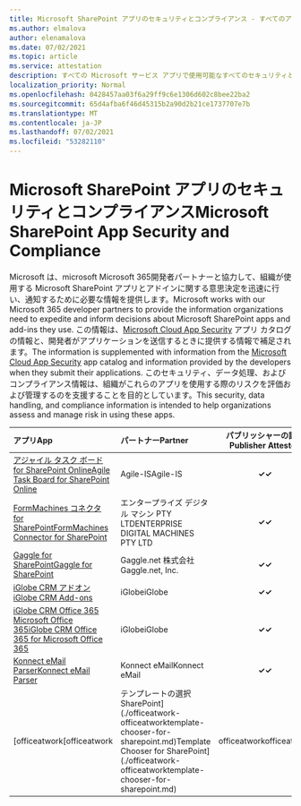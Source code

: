 ```yaml
---
title: Microsoft SharePoint アプリのセキュリティとコンプライアンス - すべてのアプリ
ms.author: elmalova
author: elenamalova
ms.date: 07/02/2021
ms.topic: article
ms.service: attestation
description: すべての Microsoft サービス アプリで使用可能なすべてのセキュリティとコンプライアンスSharePoint情報。
localization_priority: Normal
ms.openlocfilehash: 0428457aa03f6a29ff9c6e1306d602c8bee22ba2
ms.sourcegitcommit: 65d4afba6f46d45315b2a90d2b21ce1737707e7b
ms.translationtype: MT
ms.contentlocale: ja-JP
ms.lasthandoff: 07/02/2021
ms.locfileid: "53282110"
---
```

# <a name="microsoft-sharepoint-app-security-and-compliance"></a><span data-ttu-id="d8f77-103">Microsoft SharePoint アプリのセキュリティとコンプライアンス</span><span class="sxs-lookup"><span data-stu-id="d8f77-103">Microsoft SharePoint App Security and Compliance</span></span>

<span data-ttu-id="d8f77-104">Microsoft は、microsoft Microsoft 365開発者パートナーと協力して、組織が使用する Microsoft SharePoint アプリとアドインに関する意思決定を迅速に行い、通知するために必要な情報を提供します。</span><span class="sxs-lookup"><span data-stu-id="d8f77-104">Microsoft works with our Microsoft 365 developer partners to provide the information organizations need to expedite and inform decisions about Microsoft SharePoint apps and add-ins they use.</span></span> <span data-ttu-id="d8f77-105">この情報は、[Microsoft Cloud App Security](https://www.microsoft.com/en-us/enterprise-mobility-security/cloud-app-security) アプリ カタログの情報と、開発者がアプリケーションを送信するときに提供する情報で補足されます。</span><span class="sxs-lookup"><span data-stu-id="d8f77-105">The information is supplemented with information from the [Microsoft Cloud App Security](https://www.microsoft.com/en-us/enterprise-mobility-security/cloud-app-security) app catalog and information provided by the developers when they submit their applications.</span></span> <span data-ttu-id="d8f77-106">このセキュリティ、データ処理、およびコンプライアンス情報は、組織がこれらのアプリを使用する際のリスクを評価および管理するのを支援することを目的としています。</span><span class="sxs-lookup"><span data-stu-id="d8f77-106">This security, data handling, and compliance information is intended to help organizations assess and manage risk in using these apps.</span></span>

| <span data-ttu-id="d8f77-107">**アプリ**</span><span class="sxs-lookup"><span data-stu-id="d8f77-107">**App**</span></span> | <span data-ttu-id="d8f77-108">**パートナー**</span><span class="sxs-lookup"><span data-stu-id="d8f77-108">**Partner**</span></span> | <span data-ttu-id="d8f77-109">**パブリッシャーの証明**</span><span class="sxs-lookup"><span data-stu-id="d8f77-109">**Publisher Attested**</span></span> | <span data-ttu-id="d8f77-110">**認定**</span><span class="sxs-lookup"><span data-stu-id="d8f77-110">**Certified**</span></span> |
|:--------|:------------|:----------------------:|:-------------:|
| [<span data-ttu-id="d8f77-111">アジャイル タスク ボード for SharePoint Online</span><span class="sxs-lookup"><span data-stu-id="d8f77-111">Agile Task Board for SharePoint Online</span></span>](./agile-is-task-board-for-sharepoint-online.md) | <span data-ttu-id="d8f77-112">Agile-IS</span><span class="sxs-lookup"><span data-stu-id="d8f77-112">Agile-IS</span></span> | <span data-ttu-id="d8f77-113">**✓**</span><span class="sxs-lookup"><span data-stu-id="d8f77-113">**✓**</span></span> |  |
| [<span data-ttu-id="d8f77-114">FormMachines コネクタ for SharePoint</span><span class="sxs-lookup"><span data-stu-id="d8f77-114">FormMachines Connector for SharePoint</span></span>](./enterprise-digital-machines-pty-ltd-formmachines-connector-for-sharepoint.md) | <span data-ttu-id="d8f77-115">エンタープライズ デジタル マシン PTY LTD</span><span class="sxs-lookup"><span data-stu-id="d8f77-115">ENTERPRISE DIGITAL MACHINES PTY LTD</span></span> | <span data-ttu-id="d8f77-116">**✓**</span><span class="sxs-lookup"><span data-stu-id="d8f77-116">**✓**</span></span> |  |
| [<span data-ttu-id="d8f77-117">Gaggle for SharePoint</span><span class="sxs-lookup"><span data-stu-id="d8f77-117">Gaggle for SharePoint</span></span>](./gagglenet-inc-gaggle-for-sharepoint.md) | <span data-ttu-id="d8f77-118">Gaggle.net 株式会社</span><span class="sxs-lookup"><span data-stu-id="d8f77-118">Gaggle.net, Inc.</span></span> | <span data-ttu-id="d8f77-119">**✓**</span><span class="sxs-lookup"><span data-stu-id="d8f77-119">**✓**</span></span> |  |
| [<span data-ttu-id="d8f77-120">iGlobe CRM アドオン</span><span class="sxs-lookup"><span data-stu-id="d8f77-120">iGlobe CRM Add-ons</span></span>](./iglobe-crm-add-ons.md) | <span data-ttu-id="d8f77-121">iGlobe</span><span class="sxs-lookup"><span data-stu-id="d8f77-121">iGlobe</span></span> | <span data-ttu-id="d8f77-122">**✓**</span><span class="sxs-lookup"><span data-stu-id="d8f77-122">**✓**</span></span> | <img alt="Certified application badge" src="../media/certified-badge.png" height="25" width="25" /> |
| [<span data-ttu-id="d8f77-123">iGlobe CRM Office 365 Microsoft Office 365</span><span class="sxs-lookup"><span data-stu-id="d8f77-123">iGlobe CRM Office 365 for Microsoft Office 365</span></span>](./iglobe-crm-office-365-for-microsoft.md) | <span data-ttu-id="d8f77-124">iGlobe</span><span class="sxs-lookup"><span data-stu-id="d8f77-124">iGlobe</span></span> | <span data-ttu-id="d8f77-125">**✓**</span><span class="sxs-lookup"><span data-stu-id="d8f77-125">**✓**</span></span> | <img alt="Certified application badge" src="../media/certified-badge.png" height="25" width="25" /> |
| [<span data-ttu-id="d8f77-126">Konnect eMail Parser</span><span class="sxs-lookup"><span data-stu-id="d8f77-126">Konnect eMail Parser</span></span>](./konnect-email-parser.md) | <span data-ttu-id="d8f77-127">Konnect eMail</span><span class="sxs-lookup"><span data-stu-id="d8f77-127">Konnect eMail</span></span> | <span data-ttu-id="d8f77-128">**✓**</span><span class="sxs-lookup"><span data-stu-id="d8f77-128">**✓**</span></span> |  |
| <span data-ttu-id="d8f77-129">[officeatwork</span><span class="sxs-lookup"><span data-stu-id="d8f77-129">[officeatwork</span></span> | <span data-ttu-id="d8f77-130">テンプレートの選択SharePoint](./officeatwork-officeatworktemplate-chooser-for-sharepoint.md)</span><span class="sxs-lookup"><span data-stu-id="d8f77-130">Template Chooser for SharePoint](./officeatwork-officeatworktemplate-chooser-for-sharepoint.md)</span></span> | <span data-ttu-id="d8f77-131">officeatwork</span><span class="sxs-lookup"><span data-stu-id="d8f77-131">officeatwork</span></span> | <span data-ttu-id="d8f77-132">**✓**</span><span class="sxs-lookup"><span data-stu-id="d8f77-132">**✓**</span></span> | <img alt="Certified application badge" src="../media/certified-badge.png" height="25" width="25" /> |
